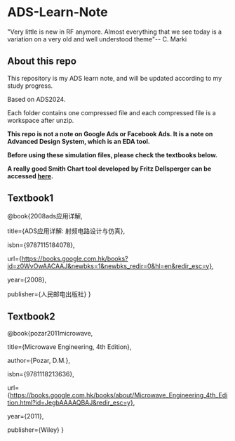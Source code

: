 # ADS-Learn-Note

"Very little is new in RF anymore. Almost everything that we see today is a variation on a very old and well understood theme"-- C. Marki

## About this repo
This repository is my ADS learn note, and will be updated according to my study progress.

Based on ADS2024.

Each folder contains one compressed file and each compressed file is a workspace after unzip.

**This repo is not a note on Google Ads or Facebook Ads. It is a note on Advanced Design System, which is an EDA tool.**

**Before using these simulation files, please check the textbooks below.**

**A really good Smith Chart tool developed by Fritz Dellsperger can be accessed [here](http://www.fritz.dellsperger.net/smith.html).**
## Textbook1
@book{2008ads应用详解,

  title={ADS应用详解: 射频电路设计与仿真},
  
  isbn={9787115184078},
  
  url={https://books.google.com.hk/books?id=z0WvOwAACAAJ&newbks=1&newbks_redir=0&hl=en&redir_esc=y},
  
  year={2008},
  
  publisher={人民邮电出版社}
}
## Textbook2
@book{pozar2011microwave,

  title={Microwave Engineering, 4th Edition},
  
  author={Pozar, D.M.},
  
  isbn={9781118213636},
  
  url={https://books.google.com.hk/books/about/Microwave_Engineering_4th_Edition.html?id=JegbAAAAQBAJ&redir_esc=y},
  
  year={2011},
  
  publisher={Wiley}
}

